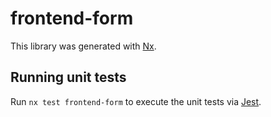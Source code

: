 # frontend-form

This library was generated with [Nx](https://nx.dev).

## Running unit tests

Run `nx test frontend-form` to execute the unit tests via [Jest](https://jestjs.io).
